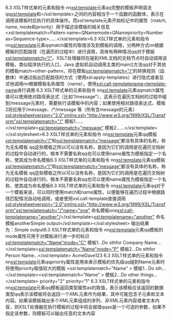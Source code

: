6.3 XSLT样式单的元素和指令 nn<xsl:template>元素qq完整的模板声明语法qq<xsl:template>和</xsl:template>之间的内容相当于一个函数的函数体，表示在调用该模板时应执行的具体操作。而xsl:template元素开始标记中的属性（match, name, mode和priority）用于描述该模板的相关信息 <xsl:templatematch=Pattern name=QNamemode=QNamepriority=Number as=Sequence-type><!--other xslelements and literal result elements-->......</xsl:template>6.3 XSLT样式单的元素和指令 nn<xsl:template>元素qqmatch属性的取值涉及到模板的调用，分两种方式nn根据模板的匹配路径（在遍历的过程中）进行调用，具体有两种情况qq对于模板<xsl:templatematch=“/“>，XSLT处理器将在碰到XML文档的文档节点时自动调用该模板，类似程序执行的入口，Java 虚拟机自动调用主类的main()方法qq对于其他的模板match=other-pattern，将在模板<xsl:templatematch="/“>的转换规则（函数体）中通过指出匹配路径的方式（使用xsl:apply-templates）进行隐式或者显式地调用nn根据模板名称属性（name），使用<xsl:call-templatename=template-name>进行调用 6.3 XSLT样式单的元素和指令 nn<xsl:template>元素qqmatch属性值可以使用绝对路径表达式（比如“/message”），这表示在遍历文档树的过程中碰到/message元素时，需要执行该模板中的内容；如果使用相对路径表达式，模板2将应用于/message、/*/message 等（所有含message的元素）<?xml version="1.0" encoding="UTF-8"?><xsl:stylesheetversion="2.0"xmlns:xsl="http://www.w3.org/1999/XSL/Transform"><!--transform the input root (/) and the message element--><xsl:templatematch="/"> 模板1......</xsl:template><xsl:templatematch="message"> 模板2......</xsl:template> </xsl:stylesheet>6.3 XSLT样式单的元素和指令 nn<xsl:template>元素qq模板<xsl:templatematch=“/”>和<xsl:templatematch=“message”>都没有具体的名称，称为无名模板 qq这些模板之所以可以没有名称，是因为它们的调用是在遍历文档树的过程中自动进行的，根本不需要名称qq也可以使用name属性为模板指定一个名称，使其成为命名模板6.3 XSLT样式单的元素和指令 nn<xsl:template>元素qq模板<xsl:templatematch=“/”>和<xsl:templatematch=“message”>都没有具体的名称，称为无名模板 qq这些模板之所以可以没有名称，是因为它们的调用是在遍历文档树的过程中自动进行的，根本不需要名称qq也可以使用name属性为模板指定一个名称，使其成为命名模板6.3 XSLT样式单的元素和指令 nn<xsl:template>元素qq对于一个模板来说，可以同时使用match和name属性，以便能够在遍历过程中根据路径匹配情况自动地调用，或者使用xsl:call-template直接调用 <xsl:stylesheetversion="2.0"xmlns:xsl="http://www.w3.org/1999/XSL/Transform"><xsl:templatematch="/"name="one"> 命名模板one<xsl:call-templatename="another"/></xsl:template><xsl:templatename="another"> 命名模板another<output>Simple output</output></xsl:template></xsl:stylesheet> 输出结果为：<output>Simple output</output>6.3 XSLT样式单的元素和指令 nn<xsl:template>元素qq模板的mode属性可用于对模板进行进一步的标识<xsl:templatematch="Name"mode="C"> 模板1...Do sthfor Company Name...</xsl:template><xsl:templatematch="Name"mode="P"> 模板2...Do sthfor Person Name...</xsl:template> <Company><Name>Acme</Name><Person><Name>Dave</Name><Phone>123</Phone></Person> </Company>6.3 XSLT样式单的元素和指令 nn<xsl:template>元素qqpriority属性是用来表示模板的优先级qq碰到Name元素时将使用priority取值较大的模板 <xsl:templatematch="Name" > 模板1...Do sth...</xsl:template><xsl:templatematch="Name" > 模板2...Do other things...</xsl:template> priority="2" priority=“1" 6.3 XSLT样式单的元素和指令 nn<xsl:template>元素qq模板返回类型属性as的取值，表示该模板应该返回的数据类型qq表示该模板将会返回一个XML元素作为结果，其中可能包含子元素和文本内容。如果该模板输出多个XML元素组成的序列、非XML元素内容或者文本内容，则XSLT处理器在执行模板的过程中将会报错qqas是一个可选的参数，如果不指定该参数，则模板可以输出任意的文本内容
